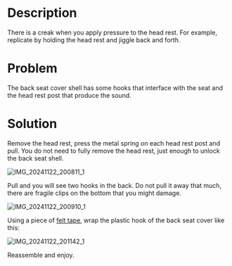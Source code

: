 # Description

There is a creak when you apply pressure to the head rest. For example, replicate by holding the head rest and jiggle back and forth.

# Problem

The back seat cover shell has some hooks that interface with the seat and the head rest post that produce the sound.

# Solution

Remove the head rest, press the metal spring on each head rest post and pull. You do not need to fully remove the head rest, just enough to unlock the back seat shell.

![IMG_20241122_200811_1](https://github.com/user-attachments/assets/c2bf6b72-c0fd-44b1-904a-8c9bf9f98797)

Pull and you will see two hooks in the back. Do not pull it away that much, there are fragile clips on the bottom that you might damage.

![IMG_20241122_200910_1](https://github.com/user-attachments/assets/99175ee4-cdc4-4501-bbb3-21a23037ca1d)

Using a piece of [felt tape](https://s.click.aliexpress.com/e/_DDMhioD), wrap the plastic hook of the back seat cover like this:

![IMG_20241122_201142_1](https://github.com/user-attachments/assets/6bb6d117-67b2-49f8-8659-474e0729883e)

Reassemble and enjoy.
